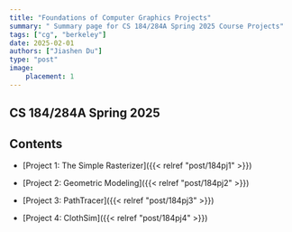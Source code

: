```yaml
---
title: "Foundations of Computer Graphics Projects"
summary: " Summary page for CS 184/284A Spring 2025 Course Projects"
tags: ["cg", "berkeley"]
date: 2025-02-01
authors: ["Jiashen Du"]
type: "post"
image:
    placement: 1
---
```


## CS 184/284A Spring 2025

## Contents

- [Project 1: The Simple Rasterizer]({{< relref "post/184pj1" >}})
  
- [Project 2: Geometric Modeling]({{< relref "post/184pj2" >}})
  
- [Project 3: PathTracer]({{< relref "post/184pj3" >}})

- [Project 4: ClothSim]({{< relref "post/184pj4" >}})